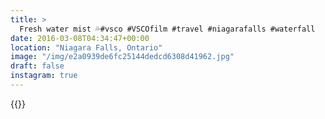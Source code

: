 ```yaml
---
title: >
  Fresh water mist 💦#vsco #VSCOfilm #travel #niagarafalls #waterfall
date: 2016-03-08T04:34:47+00:00
location: "Niagara Falls, Ontario"
image: "/img/e2a0939de6fc25144dedcd6308d41962.jpg"
draft: false
instagram: true
---
```


{{<photo src="/img/e2a0939de6fc25144dedcd6308d41962.jpg">}}
